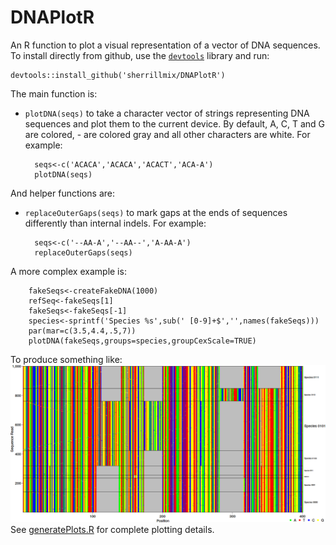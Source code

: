 # DNAPlotR
An R function to plot a visual representation of a vector of DNA sequences. To install directly from github, use the [<code>devtools</code>](https://github.com/hadley/devtools) library and run:
```
devtools::install_github('sherrillmix/DNAPlotR')
```

The main function is:
* <code>plotDNA(seqs)</code> to take a character vector of strings representing DNA sequences and plot them to the current device. By default, A, C, T and G are colored, - are colored gray and all other characters are white. For example:

        seqs<-c('ACACA','ACACA','ACACT','ACA-A')
        plotDNA(seqs)


And helper functions are:
* <code>replaceOuterGaps(seqs)</code> to mark gaps at the ends of sequences differently than internal indels.  For example:

        seqs<-c('--AA-A','--AA--','A-AA-A')
        replaceOuterGaps(seqs)

A more complex example is:

        fakeSeqs<-createFakeDNA(1000)
        refSeq<-fakeSeqs[1]
        fakeSeqs<-fakeSeqs[-1]
        species<-sprintf('Species %s',sub(' [0-9]+$','',names(fakeSeqs)))
        par(mar=c(3.5,4.4,.5,7))
        plotDNA(fakeSeqs,groups=species,groupCexScale=TRUE)

To produce something like:
![Example of DNA plot](dnaPlotExample.png)
See [generatePlots.R](generatePlots.R) for complete plotting details.

